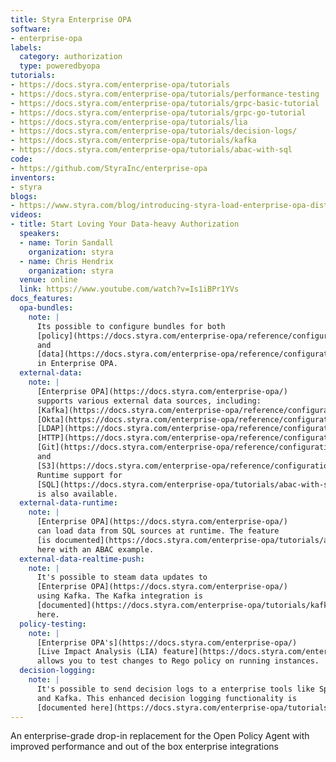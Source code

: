 ```yaml
---
title: Styra Enterprise OPA
software:
- enterprise-opa
labels:
  category: authorization
  type: poweredbyopa
tutorials:
- https://docs.styra.com/enterprise-opa/tutorials
- https://docs.styra.com/enterprise-opa/tutorials/performance-testing
- https://docs.styra.com/enterprise-opa/tutorials/grpc-basic-tutorial
- https://docs.styra.com/enterprise-opa/tutorials/grpc-go-tutorial
- https://docs.styra.com/enterprise-opa/tutorials/lia
- https://docs.styra.com/enterprise-opa/tutorials/decision-logs/
- https://docs.styra.com/enterprise-opa/tutorials/kafka
- https://docs.styra.com/enterprise-opa/tutorials/abac-with-sql
code:
- https://github.com/StyraInc/enterprise-opa
inventors:
- styra
blogs:
- https://www.styra.com/blog/introducing-styra-load-enterprise-opa-distribution-for-data-heavy-authorization/
videos:
- title: Start Loving Your Data-heavy Authorization
  speakers:
  - name: Torin Sandall
    organization: styra
  - name: Chris Hendrix
    organization: styra
  venue: online
  link: https://www.youtube.com/watch?v=Is1iBPr1YVs
docs_features:
  opa-bundles:
    note: |
      Its possible to configure bundles for both
      [policy](https://docs.styra.com/enterprise-opa/reference/configuration/policy/bundle-api)
      and
      [data](https://docs.styra.com/enterprise-opa/reference/configuration/data/bundle-api)
      in Enterprise OPA.
  external-data:
    note: |
      [Enterprise OPA](https://docs.styra.com/enterprise-opa/)
      supports various external data sources, including:
      [Kafka](https://docs.styra.com/enterprise-opa/reference/configuration/data/kafka),
      [Okta](https://docs.styra.com/enterprise-opa/reference/configuration/data/okta),
      [LDAP](https://docs.styra.com/enterprise-opa/reference/configuration/data/ldap),
      [HTTP](https://docs.styra.com/enterprise-opa/reference/configuration/data/http),
      [Git](https://docs.styra.com/enterprise-opa/reference/configuration/data/git)
      and
      [S3](https://docs.styra.com/enterprise-opa/reference/configuration/data/s3).
      Runtime support for
      [SQL](https://docs.styra.com/enterprise-opa/tutorials/abac-with-sql)
      is also available.
  external-data-runtime:
    note: |
      [Enterprise OPA](https://docs.styra.com/enterprise-opa/)
      can load data from SQL sources at runtime. The feature
      [is documented](https://docs.styra.com/enterprise-opa/tutorials/abac-with-sql)
      here with an ABAC example.
  external-data-realtime-push:
    note: |
      It's possible to steam data updates to
      [Enterprise OPA](https://docs.styra.com/enterprise-opa/)
      using Kafka. The Kafka integration is
      [documented](https://docs.styra.com/enterprise-opa/tutorials/kafka)
      here.
  policy-testing:
    note: |
      [Enterprise OPA's](https://docs.styra.com/enterprise-opa/)
      [Live Impact Analysis (LIA) feature](https://docs.styra.com/enterprise-opa/tutorials/lia)
      allows you to test changes to Rego policy on running instances.
  decision-logging:
    note: |
      It's possible to send decision logs to a enterprise tools like Splunk,
      and Kafka. This enhanced decision logging functionality is
      [documented here](https://docs.styra.com/enterprise-opa/tutorials/decision-logs/).
---
```

An enterprise-grade drop-in replacement for the Open Policy Agent with improved performance and out of the box enterprise integrations
